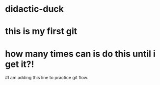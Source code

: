 # didactic-duck
# this is my first git
# how many times can is do this until i get it?!
#I am adding this line to practice git flow.
